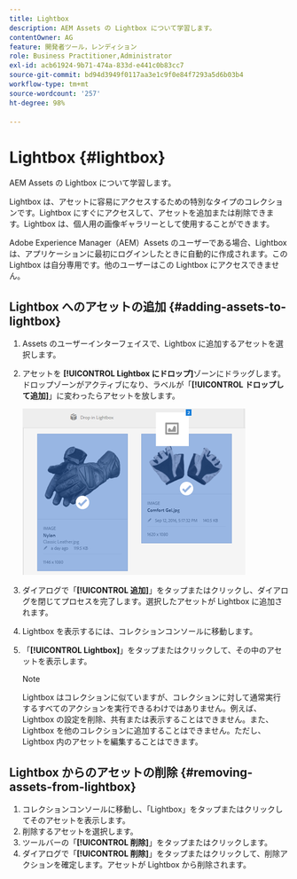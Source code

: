 ```yaml
---
title: Lightbox
description: AEM Assets の Lightbox について学習します。
contentOwner: AG
feature: 開発者ツール，レンディション
role: Business Practitioner,Administrator
exl-id: acb61924-9b71-474a-833d-e441c0b83cc7
source-git-commit: bd94d3949f0117aa3e1c9f0e84f7293a5d6b03b4
workflow-type: tm+mt
source-wordcount: '257'
ht-degree: 98%

---
```


# Lightbox {#lightbox}

AEM Assets の Lightbox について学習します。

Lightbox は、アセットに容易にアクセスするための特別なタイプのコレクションです。Lightbox にすぐにアクセスして、アセットを追加または削除できます。Lightbox は、個人用の画像ギャラリーとして使用することができます。

Adobe Experience Manager（AEM）Assets のユーザーである場合、Lightbox は、アプリケーションに最初にログインしたときに自動的に作成されます。この Lightbox は自分専用です。他のユーザーはこの Lightbox にアクセスできません。

## Lightbox へのアセットの追加  {#adding-assets-to-lightbox}

1. Assets のユーザーインターフェイスで、Lightbox に追加するアセットを選択します。
1. アセットを **[!UICONTROL Lightbox にドロップ]**&#x200B;ゾーンにドラッグします。ドロップゾーンがアクティブになり、ラベルが「**[!UICONTROL ドロップして追加]**」に変わったらアセットを放します。

   ![add_to_lightbox](assets/add_to_lightbox.png)

1. ダイアログで「**[!UICONTROL 追加]**」をタップまたはクリックし、ダイアログを閉じてプロセスを完了します。選択したアセットが Lightbox に追加されます。
1. Lightbox を表示するには、コレクションコンソールに移動します。
1. 「**[!UICONTROL Lightbox]**」をタップまたはクリックして、その中のアセットを表示します。

   >[!NOTE]
   >
   >Lightbox はコレクションに似ていますが、コレクションに対して通常実行するすべてのアクションを実行できるわけではありません。例えば、Lightbox の設定を削除、共有または表示することはできません。また、Lightbox を他のコレクションに追加することはできません。ただし、Lightbox 内のアセットを編集することはできます。

## Lightbox からのアセットの削除 {#removing-assets-from-lightbox}

1. コレクションコンソールに移動し、「Lightbox」をタップまたはクリックしてそのアセットを表示します。
1. 削除するアセットを選択します。
1. ツールバーの「**[!UICONTROL 削除]**」をタップまたはクリックします。
1. ダイアログで「**[!UICONTROL 削除]**」をタップまたはクリックして、削除アクションを確定します。アセットが Lightbox から削除されます。
